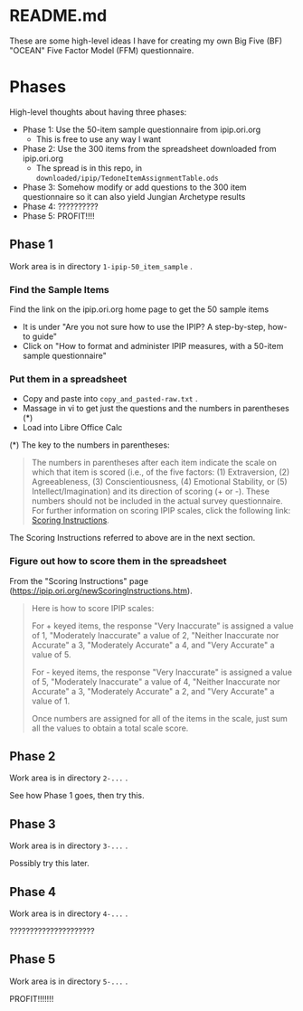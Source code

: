 
# README.md

These are some high-level ideas I have for creating my own Big Five (BF) "OCEAN" Five Factor Model (FFM) questionnaire.

# Phases

High-level thoughts about having three phases:

- Phase 1: Use the 50-item sample questionnaire from ipip.ori.org
  - This is free to use any way I want
- Phase 2: Use the 300 items from the spreadsheet downloaded from ipip.ori.org
  - The spread is in this repo, in `downloaded/ipip/TedoneItemAssignmentTable.ods`
- Phase 3: Somehow modify or add questions to the 300 item questionnaire so it can also yield Jungian Archetype results
- Phase 4: ??????????
- Phase 5: PROFIT!!!!

## Phase 1

Work area is in directory `1-ipip-50_item_sample` .

### Find the Sample Items

Find the link on the ipip.ori.org home page to get the 50 sample items

- It is under "Are you not sure how to use the IPIP? A step-by-step, how-to guide"
- Click on "How to format and administer IPIP measures, with a 50-item sample questionnaire"

### Put them in a spreadsheet

- Copy and paste into `copy_and_pasted-raw.txt` .
- Massage in vi to get just the questions and the numbers in parentheses (*)
- Load into Libre Office Calc

(*) The key to the numbers in parentheses:

> The numbers in parentheses after each item indicate the scale on which that item is scored (i.e., of the five factors: (1) Extraversion, (2) Agreeableness, (3) Conscientiousness, (4) Emotional Stability, or (5) Intellect/Imagination) and its direction of scoring (+ or -). These numbers should not be included in the actual survey questionnaire. For further information on scoring IPIP scales, click the following link: [Scoring Instructions](https://ipip.ori.org/newScoringInstructions.htm).

The Scoring Instructions referred to above are in the next section.

### Figure out how to score them in the spreadsheet

From the "Scoring Instructions" page (https://ipip.ori.org/newScoringInstructions.htm).

> Here is how to score IPIP scales:
>
> For + keyed items, the response "Very Inaccurate" is assigned a value of 1, "Moderately Inaccurate" a value of 2, "Neither Inaccurate nor Accurate" a 3, "Moderately Accurate" a 4, and "Very Accurate" a value of 5.
>
> For - keyed items, the response "Very Inaccurate" is assigned a value of 5, "Moderately Inaccurate" a value of 4, "Neither Inaccurate nor Accurate" a 3, "Moderately Accurate" a 2, and "Very Accurate" a value of 1.
>
> Once numbers are assigned for all of the items in the scale, just sum all the values to obtain a total scale score.

## Phase 2

Work area is in directory `2-...` .

See how Phase 1 goes, then try this.

## Phase 3

Work area is in directory `3-...` .

Possibly try this later.

## Phase 4

Work area is in directory `4-...` .

?????????????????????

## Phase 5

Work area is in directory `5-...` .

PROFIT!!!!!!!

